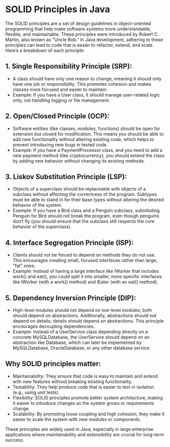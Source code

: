 # SOLID Principles in Java

The SOLID principles are a set of design guidelines in object-oriented programming that help make software systems more understandable, flexible, and maintainable. These principles were introduced by Robert C. Martin, also known as "Uncle Bob." In Java development, adhering to these principles can lead to code that is easier to refactor, extend, and scale. Here’s a breakdown of each principle:

## 1. Single Responsibility Principle (SRP):
- A class should have only one reason to change, meaning it should only have one job or responsibility. This promotes cohesion and makes classes more focused and easier to maintain.
- Example: If you have a User class, it should manage user-related logic only, not handling logging or file management.

## 2. Open/Closed Principle (OCP):
- Software entities (like classes, modules, functions) should be open for extension but closed for modification. This means you should be able to add new functionality without altering existing code, which helps to prevent introducing new bugs in tested code.
- Example: If you have a PaymentProcessor class, and you need to add a new payment method (like cryptocurrency), you should extend the class by adding new behavior without changing its existing methods.

## 3. Liskov Substitution Principle (LSP):
- Objects of a superclass should be replaceable with objects of a subclass without affecting the correctness of the program. Subtypes must be able to stand in for their base types without altering the desired behavior of the system.
- Example: If you have a Bird class and a Penguin subclass, substituting Penguin for Bird should not break the program, even though penguins don’t fly (you should ensure that the subclass still respects the core behavior of the superclass).

## 4. Interface Segregation Principle (ISP):
- Clients should not be forced to depend on methods they do not use. This encourages creating small, focused interfaces rather than large, "fat" ones.
- Example: Instead of having a large interface like IWorker that includes work() and eat(), you could split it into smaller, more specific interfaces like IWorker (with a work() method) and IEater (with an eat() method).

## 5. Dependency Inversion Principle (DIP):
- High-level modules should not depend on low-level modules; both should depend on abstractions. Additionally, abstractions should not depend on details; details should depend on abstractions. This principle encourages decoupling dependencies.
- Example: Instead of a UserService class depending directly on a concrete MySQLDatabase, the UserService should depend on an abstraction like Database, which can later be implemented by MySQLDatabase, OracleDatabase, or any other database service.

## Why SOLID principles matter:

- Maintainability: They ensure that code is easy to maintain and extend with new features without breaking existing functionality.
- Testability: They help produce code that is easier to test in isolation (e.g., using unit tests).
- Flexibility: SOLID principles promote better system architecture, making it easier to introduce changes as the system grows or requirements change.
- Scalability: By promoting loose coupling and high cohesion, they make it easier to scale the system with new modules or components.

These principles are widely used in Java, especially in large enterprise applications where maintainability and extensibility are crucial for long-term success.
